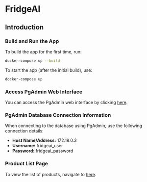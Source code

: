 # FridgeAI

## Introduction

### Build and Run the App

To build the app for the first time, run:

```bash
docker-compose up --build
```

To start the app (after the initial build), use:

```bash
docker-compose up
```

### Access PgAdmin Web Interface
You can access the PgAdmin web interface by clicking [here](http://localhost:8888/login?next=%2Fbrowser%2F).

### PgAdmin Database Connection Information

When connecting to the database using PgAdmin, use the following connection details:

- **Host Name/Address:** 172.18.0.3
- **Username:** fridgeai_user
- **Password:** fridgeai_password

### Product List Page
To view the list of products, navigate to [here](http://localhost:3000/products).




